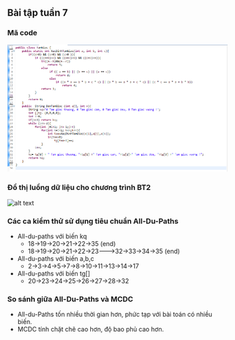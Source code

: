 ## Bài tập tuần 7
### Mã code
![alt text](https://github.com/HoangTuyetUET/int3117-2016/blob/master/HoangThiTuyet/BT3/code.png)
### Đồ thị luồng dữ liệu cho chương trình BT2
![alt text](https://github.com/HoangTuyetUET/int3117-2016/blob/master/HoangThiTuyet/BT3/Diagram2.png)
### Các ca kiểm thử sử dụng tiêu chuẩn All-Du-Paths
- All-du-paths với biến kq 
    + 18->19->20->21->22->35 (end)
    + 18->19->20->21->22->23--->32->33->34->35 (end)
- All-du-paths với biến a,b,c
    + 2->3->4->5->7->8->10->11->13->14->17
- All-du-paths với biến tg[]
    + 20->23->24->25->26->27->28->32
    
### So sánh giữa All-Du-Paths và MCDC
- All-du-Paths tốn nhiều thời gian hơn, phức tạp với bài toán có nhiều biến.
- MCDC tính chặt chẽ cao hơn, độ bao phủ cao hơn.


